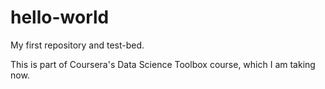 hello-world
===========

My first repository and test-bed.

This is part of Coursera's Data Science Toolbox course, which I am taking now.
